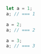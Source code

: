 ```typescript
let a = 1;
a; // === 1
```

```typescript
a = 2;
a; // === 2
```

```typescript
a = 3;
a; // === 3
```
